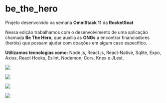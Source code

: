# be_the_hero
Projeto desenvolvido na semana **OmniStack 11** da **RocketSeat**

Nessa edição trabalhamos com o desenvolvimento de uma aplicação chamada **Be The Hero**,  que auxilia as **ONGs** a encontrar financiadores (heróis) que possam ajudar com doações em algum caso específico.

**Utilizamos tecnologias como:** Node.js, React.js, React-Native, Sqlite, Expo, Axios, React Hooks, Eslint, Nodemon, Cors, Knex e JLest.

![](https://media-exp1.licdn.com/dms/image/C4D22AQGQzIlqKob8vA/feedshare-shrink_2048_1536/0?e=1588204800&v=beta&t=cY-9AkXSolSS8mQ3M4dEm8V4dVGCKJf0F0BbHuBJd8Y)

![](https://media-exp1.licdn.com/dms/image/C4D22AQFwlXQpCQ-bsw/feedshare-shrink_2048_1536/0?e=1588204800&v=beta&t=uW2BziUksD2dnw7Cz4J7JzSgRBAPFIRLmc9qDUzn6RA)

![](https://media-exp1.licdn.com/dms/image/C4D22AQHAGAirM5x_bQ/feedshare-shrink_800/0?e=1588204800&v=beta&t=CAC3NYu533BObz5gbPkkggzvYyBxfxzp1VzR3ZNvnhw)

![](https://media-exp1.licdn.com/dms/image/C4D22AQE77HQ-N3cTcQ/feedshare-shrink_800/0?e=1588204800&v=beta&t=T3P6lTB0bDD8CjFIdtPVohdIQ9EeTpKEHkwvBlaOA7Q)
